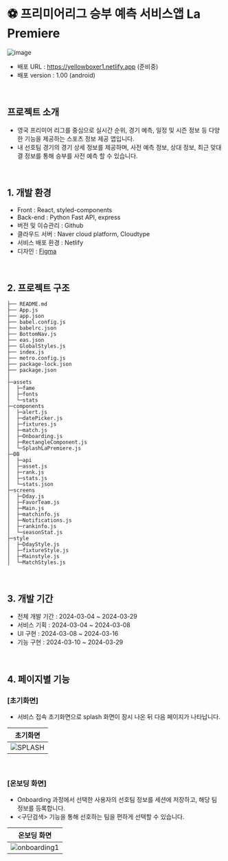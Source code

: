 # ⚽ 프리미어리그 승부 예측 서비스앱 La Premiere

![image](https://github.com/yellowboxer1/La-Premiere/assets/123864276/825e1d09-87a3-400a-8ebb-35a6b36e0b74)

- 배포 URL : https://yellowboxer1.netlify.app (준비중)
- 배포 version : 1.00 (android)

<br>

## 프로젝트 소개

- 영국 프리미어 리그를 중심으로 실시간 순위, 경기 예측, 일정 및 시즌 정보 등 다양한 기능을 제공하는 스포츠 정보 제공 앱입니다.
- 내 선호팀 경기의 경기 상세 정보를 제공하며, 사전 예측 정보, 상대 정보, 최근 맞대결 정보를 통해 승부를 사전 예측 할 수 있습니다.

<br>


## 1. 개발 환경

- Front : React, styled-components
- Back-end : Python Fast API, express
- 버전 및 이슈관리 : Github
- 클라우드 서버 : Naver cloud platform, Cloudtype
- 서비스 배포 환경 : Netlify
- 디자인 : [Figma](https://www.figma.com/file/fAisC2pEKzxTOzet9CfqML/README(oh-my-code)?node-id=39%3A1814)
<br>

## 2. 프로젝트 구조

```
├── README.md
├── App.js
├── app.json
├── babel.config.js
├── babelrc.json
├── BottomNav.js
├── eas.json
├── GlobalStyles.js
├── index.js
├── metro.config.js
├── package-lock.json
├── package.json
│
├─assets
│  ├─fame
│  ├─fonts
│  └─stats
├─components
│  ├─alert.js
│  ├─datePicker.js
│  ├─fixtures.js
│  ├─match.js
│  ├─Onboarding.js
│  ├─RectangleComponent.js
│  └─SplashLaPremiere.js
├─DB
│  ├─api
│  ├─asset.js
│  ├─rank.js
│  ├─stats.js
│  └─stats.json
├─screens
│  ├─Dday.js
│  ├─FavorTeam.js
│  ├─Main.js
│  ├─matchinfo.js
│  ├─Notifications.js
│  ├─rankinfo.js
│  └─seasonStat.js
├─style
│  ├─DdayStyle.js
│  ├─fixtureStyle.js
│  ├─Mainstyle.js
│  └─MatchStyles.js
```

<br>

## 3. 개발 기간

- 전체 개발 기간 : 2024-03-04 ~ 2024-03-29
- 서비스 기획 : 2024-03-04 ~ 2024-03-08
- UI 구현 : 2024-03-08 ~ 2024-03-16
- 기능 구현 : 2024-03-10 ~ 2024-03-29

<br>

## 4. 페이지별 기능

### [초기화면]
- 서비스 접속 초기화면으로 splash 화면이 잠시 나온 뒤 다음 페이지가 나타납니다.
  
| 초기화면 |
|----------|
|![SPLASH](https://github.com/yellowboxer1/La-Premiere/assets/123864276/ca62a175-744a-48fd-b330-6ecfb6df2fe5)|

<br>
 
### [온보딩 화면]
- Onboarding 과정에서 선택한 사용자의 선호팀 정보를 세션에 저장하고, 해당 팀 정보를 등록합니다.
- <구단검색> 기능을 통해 선호하는 팀을 편하게 선택할 수 있습니다. 

| 온보딩 화면 |
|----------|
|![onboarding1](https://github.com/yellowboxer1/La-Premiere/assets/123864276/c9df78d4-ee61-4444-90c9-0ebaffe991e7)|

<br>
